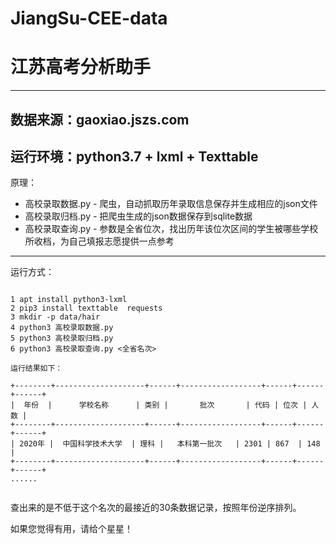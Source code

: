 # JiangSu-CEE-data
# 江苏高考分析助手
---
数据来源：gaoxiao.jszs.com
---
运行环境：python3.7 + lxml  + Texttable 
---
原理：
* 高校录取数据.py - 爬虫，自动抓取历年录取信息保存并生成相应的json文件
* 高校录取归档.py - 把爬虫生成的json数据保存到sqlite数据
* 高校录取查询.py - 参数是全省位次，找出历年该位次区间的学生被哪些学校所收档，为自己填报志愿提供一点参考
---
运行方式：

```

1 apt install python3-lxml
2 pip3 install texttable  requests 
3 mkdir -p data/hair
4 python3 高校录取数据.py 
5 python3 高校录取归档.py 
6 python3 高校录取查询.py <全省名次>

运行结果如下：

+--------+--------------------+------+------------------+------+------+------+
|  年份  |      学校名称      | 类别 |       批次       | 代码 | 位次 | 人数 |
+--------+--------------------+------+------------------+------+------+------+
| 2020年 |  中国科学技术大学  | 理科 |   本科第一批次   | 2301 | 867  | 148  |
+--------+--------------------+------+------------------+------+------+------+
......


```

查出来的是不低于这个名次的最接近的30条数据记录，按照年份逆序排列。


如果您觉得有用，请给个星星！

